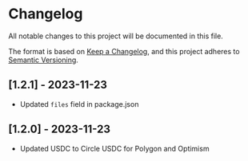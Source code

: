 # Changelog

All notable changes to this project will be documented in this file.

The format is based on [Keep a Changelog](https://keepachangelog.com/en/1.0.0/),
and this project adheres to [Semantic Versioning](https://semver.org/spec/v2.0.0.html).

## [1.2.1] - 2023-11-23

- Updated `files` field in package.json

## [1.2.0] - 2023-11-23

- Updated USDC to Circle USDC for Polygon and Optimism
